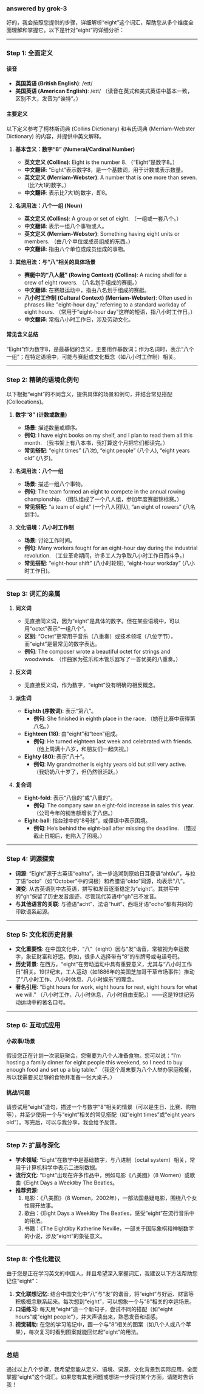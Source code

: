### answered by grok-3
好的，我会按照您提供的步骤，详细解析“eight”这个词汇，帮助您从多个维度全面理解和掌握它。以下是针对“eight”的详细分析：

---

### Step 1: 全面定义

#### 读音
- **英国英语 (British English)**: /eɪt/
- **美国英语 (American English)**: /eɪt/
（读音在英式和美式英语中基本一致，区别不大，发音为“诶特”。）

#### 主要定义
以下定义参考了柯林斯词典 (Collins Dictionary) 和韦氏词典 (Merriam-Webster Dictionary) 的内容，并提供中英文解释。

1. **基本含义：数字“8” (Numeral/Cardinal Number)**
   - **英文定义 (Collins)**: Eight is the number 8. （“Eight”是数字8。）
   - **中文翻译**: “Eight”表示数字8，是一个基数词，用于计数或表示数量。
   - **英文定义 (Merriam-Webster)**: A number that is one more than seven. （比7大1的数字。）
   - **中文翻译**: 表示比7大1的数字，即8。

2. **名词用法：八个一组 (Noun)**
   - **英文定义 (Collins)**: A group or set of eight. （一组或一套八个。）
   - **中文翻译**: 表示一组八个事物或人。
   - **英文定义 (Merriam-Webster)**: Something having eight units or members. （由八个单位或成员组成的东西。）
   - **中文翻译**: 指由八个单位或成员组成的事物。

3. **其他用法：与“八”相关的具体场景**
   - **赛艇中的“八人艇” (Rowing Context) (Collins)**: A racing shell for a crew of eight rowers. （八名划手组成的赛艇。）
   - **中文翻译**: 在赛艇运动中，指由八名划手组成的赛艇。
   - **八小时工作制 (Cultural Context) (Merriam-Webster)**: Often used in phrases like "eight-hour day," referring to a standard workday of eight hours. （常用于“eight-hour day”这样的短语，指八小时工作日。）
   - **中文翻译**: 常指八小时工作日，涉及劳动文化。

#### 常见含义总结
“Eight”作为数字8，是最基础的含义，主要用作基数词；作为名词时，表示“八个一组”；在特定语境中，可能与赛艇或文化概念（如八小时工作制）相关。

---

### Step 2: 精确的语境化例句

以下根据“eight”的不同含义，提供具体的场景和例句，并结合常见搭配 (Collocations)。

1. **数字“8” (计数或数量)**
   - **场景**: 描述数量或顺序。
   - **例句**: I have eight books on my shelf, and I plan to read them all this month. （我书架上有八本书，我打算这个月把它们都读完。）
   - **常见搭配**: “eight times” (八次), “eight people” (八个人), “eight years old” (八岁)。

2. **名词用法：八个一组**
   - **场景**: 描述一组八个事物。
   - **例句**: The team formed an eight to compete in the annual rowing championship. （团队组成了一个八人组，参加年度赛艇锦标赛。）
   - **常见搭配**: “a team of eight” (一个八人团队), “an eight of rowers” (八名划手)。

3. **文化语境：八小时工作制**
   - **场景**: 讨论工作时间。
   - **例句**: Many workers fought for an eight-hour day during the industrial revolution. （工业革命期间，许多工人为争取八小时工作日而斗争。）
   - **常见搭配**: “eight-hour shift” (八小时轮班), “eight-hour workday” (八小时工作日)。

---

### Step 3: 词汇的亲属

1. **同义词**
   - 无直接同义词，因为“eight”是具体的数字。但在某些语境中，可以用“octet”表示“一组八个”。
   - **区别**: “Octet”更常用于音乐（八重奏）或技术领域（八位字节），而“eight”是最常见的数字表达。
   - **例句**: The composer wrote a beautiful octet for strings and woodwinds. （作曲家为弦乐和木管乐器写了一首优美的八重奏。）

2. **反义词**
   - 无直接反义词，作为数字，“eight”没有明确的相反概念。

3. **派生词**
   - **Eighth (序数词)**: 表示“第八”。
     - **例句**: She finished in eighth place in the race. （她在比赛中获得第八名。）
   - **Eighteen (18)**: 由“eight”和“teen”组成。
     - **例句**: He turned eighteen last week and celebrated with friends. （他上周满十八岁，和朋友们一起庆祝。）
   - **Eighty (80)**: 表示“八十”。
     - **例句**: My grandmother is eighty years old but still very active. （我奶奶八十岁了，但仍然很活跃。）

4. **复合词**
   - **Eight-fold**: 表示“八倍的”或“八重的”。
     - **例句**: The company saw an eight-fold increase in sales this year. （公司今年的销售额增长了八倍。）
   - **Eight-ball**: 指台球中的“8号球”，或俚语中表示困境。
     - **例句**: He’s behind the eight-ball after missing the deadline. （错过截止日期后，他陷入了困境。）

---

### Step 4: 词源探索

- **词源**: “Eight”源于古英语“eahta”，进一步追溯到原始日耳曼语“ahtōu”，与拉丁语“octo”（如“October”中的词根）和希腊语“okto”同源，均表示“八”。
- **演变**: 从古英语到中古英语，拼写和发音逐渐稳定为“eight”。其拼写中的“gh”保留了历史发音痕迹，尽管现代英语中“gh”已不发音。
- **与其他语言的关联**: 与德语“acht”、法语“huit”、西班牙语“ocho”都有共同的印欧语系起源。

---

### Step 5: 文化和历史背景

- **文化重要性**: 在中国文化中，“八”（eight）因与“发”谐音，常被视为幸运数字，象征财富和好运。例如，很多人选择带有“8”的车牌号或电话号码。
- **历史背景**: 在西方，“eight”在劳动运动中具有重要意义，尤其与“八小时工作日”相关。19世纪末，工人运动（如1886年的美国芝加哥干草市场事件）推动了“八小时工作、八小时休息、八小时娱乐”的理念。
- **著名引用**: “Eight hours for work, eight hours for rest, eight hours for what we will.” （八小时工作，八小时休息，八小时自由支配。）——这是19世纪劳动运动中的著名口号。

---

### Step 6: 互动式应用

#### 小故事/场景
假设您正在计划一次家庭聚会，您需要为八个人准备食物。您可以说：“I’m hosting a family dinner for eight people this weekend, so I need to buy enough food and set up a big table.” （我这个周末要为八个人举办家庭晚餐，所以我需要买足够的食物并准备一张大桌子。）

#### 挑战/问题
请尝试用“eight”造句，描述一个与数字“8”相关的情景（可以是生日、比赛、购物等），并至少使用一个与“eight”相关的常见搭配（如“eight times”或“eight years old”）。写完后，可以与我分享，我会给予反馈。

---

### Step 7: 扩展与深化

- **学术领域**: “Eight”在数学中是基础数字，与八进制（octal system）相关，常用于计算机科学中表示二进制数据。
- **流行文化**: “Eight”出现在许多作品中，例如电影《八美图》（8 Women）或歌曲《Eight Days a Week》by The Beatles。
- **推荐资源**:
  1. 电影：《八美图》（8 Women，2002年），一部法国悬疑电影，围绕八个女性展开故事。
  2. 歌曲：《Eight Days a Week》by The Beatles，感受“eight”在流行音乐中的用法。
  3. 书籍：《The Eight》by Katherine Neville，一部关于国际象棋和神秘数字的小说，涉及“eight”的象征意义。

---

### Step 8: 个性化建议

由于您是正在学习英文的中国人，并且希望深入掌握词汇，我建议以下方法帮助您记住“eight”：
1. **文化联想记忆**: 结合中国文化中“八”与“发”的谐音，将“eight”与好运、财富等积极概念联系起来。每次想到“eight”，可以想象一个与“8”相关的幸运场景。
2. **口语练习**: 每天用“eight”造一个新句子，尝试不同的搭配（如“eight hours”或“eight people”），并大声读出来，熟悉发音和语感。
3. **视觉辅助**: 在您的学习笔记中，画一个与“8”相关的图案（如八个人或八个苹果），每次复习时看到图案就能回忆起“eight”的用法。

---

### 总结
通过以上八个步骤，我希望您能从定义、语境、词源、文化背景到实际应用，全面掌握“eight”这个词汇。如果您有其他问题或想进一步探讨某个方面，请随时告诉我！